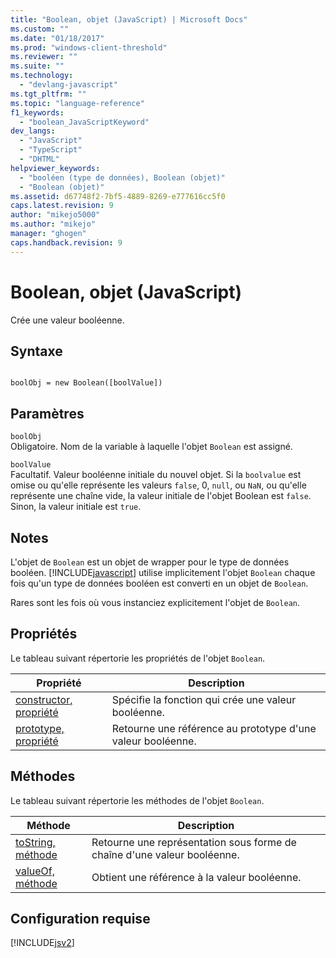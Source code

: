 ```yaml
---
title: "Boolean, objet (JavaScript) | Microsoft Docs"
ms.custom: ""
ms.date: "01/18/2017"
ms.prod: "windows-client-threshold"
ms.reviewer: ""
ms.suite: ""
ms.technology: 
  - "devlang-javascript"
ms.tgt_pltfrm: ""
ms.topic: "language-reference"
f1_keywords: 
  - "boolean_JavaScriptKeyword"
dev_langs: 
  - "JavaScript"
  - "TypeScript"
  - "DHTML"
helpviewer_keywords: 
  - "booléen (type de données), Boolean (objet)"
  - "Boolean (objet)"
ms.assetid: d67748f2-7bf5-4889-8269-e777616cc5f0
caps.latest.revision: 9
author: "mikejo5000"
ms.author: "mikejo"
manager: "ghogen"
caps.handback.revision: 9
---
```

# Boolean, objet (JavaScript)
Crée une valeur booléenne.  
  
## Syntaxe  
  
```  
  
boolObj = new Boolean([boolValue])  
```  
  
## Paramètres  
 `boolObj`  
 Obligatoire.  Nom de la variable à laquelle l'objet `Boolean` est assigné.  
  
 `boolValue`  
 Facultatif.  Valeur booléenne initiale du nouvel objet.  Si la `boolvalue` est omise ou qu'elle représente les valeurs `false`, 0, `null`, ou `NaN`, ou qu'elle représente une chaîne vide, la valeur initiale de l'objet Boolean est `false`.  Sinon, la valeur initiale est `true`.  
  
## Notes  
 L'objet de `Boolean` est un objet de wrapper pour le type de données booléen.  [!INCLUDE[javascript](../../javascript/includes/javascript-md.md)] utilise implicitement l'objet `Boolean` chaque fois qu'un type de données booléen est converti en un objet de `Boolean`.  
  
 Rares sont les fois où vous instanciez explicitement l'objet de `Boolean`.  
  
## Propriétés  
 Le tableau suivant répertorie les propriétés de l'objet `Boolean`.  
  
|Propriété|Description|  
|---------------|-----------------|  
|[constructor, propriété](../../javascript/reference/constructor-property-boolean.md)|Spécifie la fonction qui crée une valeur booléenne.|  
|[prototype, propriété](../../javascript/reference/prototype-property-boolean.md)|Retourne une référence au prototype d'une valeur booléenne.|  
  
<a name="js56jsobjarraymeth"></a>   
## Méthodes  
 Le tableau suivant répertorie les méthodes de l'objet `Boolean`.  
  
|Méthode|Description|  
|-------------|-----------------|  
|[toString, méthode](../../javascript/reference/tostring-method-boolean-1.md)|Retourne une représentation sous forme de chaîne d'une valeur booléenne.|  
|[valueOf, méthode](../../javascript/reference/valueof-method-boolean.md)|Obtient une référence à la valeur booléenne.|  
  
## Configuration requise  
 [!INCLUDE[jsv2](../../javascript/reference/includes/jsv2-md.md)]